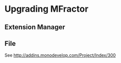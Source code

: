 # Upgrading MFractor

## Extension Manager

## File

See http://addins.monodevelop.com/Project/Index/300
